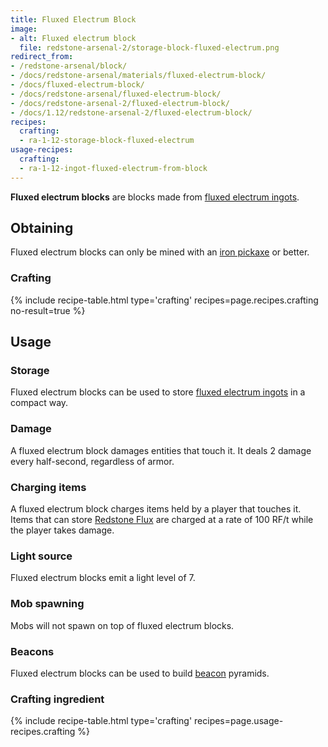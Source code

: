 ```yaml
---
title: Fluxed Electrum Block
image:
- alt: Fluxed electrum block
  file: redstone-arsenal-2/storage-block-fluxed-electrum.png
redirect_from:
- /redstone-arsenal/block/
- /docs/redstone-arsenal/materials/fluxed-electrum-block/
- /docs/fluxed-electrum-block/
- /docs/redstone-arsenal/fluxed-electrum-block/
- /docs/redstone-arsenal-2/fluxed-electrum-block/
- /docs/1.12/redstone-arsenal-2/fluxed-electrum-block/
recipes:
  crafting:
  - ra-1-12-storage-block-fluxed-electrum
usage-recipes:
  crafting:
  - ra-1-12-ingot-fluxed-electrum-from-block
---
```


**Fluxed electrum blocks** are blocks made from [fluxed electrum
ingots](../fluxed-electrum-ingot/).


Obtaining
---------

Fluxed electrum blocks can only be mined with an [iron
pickaxe](https://minecraft.gamepedia.com/Pickaxe) or better.

### Crafting
{% include recipe-table.html type='crafting' recipes=page.recipes.crafting no-result=true %}


Usage
-----

### Storage
Fluxed electrum blocks can be used to store [fluxed electrum
ingots](../fluxed-electrum-ingot/) in a compact way.

### Damage
A fluxed electrum block damages entities that touch it. It deals 2 damage every
half-second, regardless of armor.

### Charging items
A fluxed electrum block charges items held by a player that touches it. Items
that can store [Redstone Flux](/docs/redstone-flux/) are charged at a rate of
100 RF/t while the player takes damage.

### Light source
Fluxed electrum blocks emit a light level of 7.

### Mob spawning
Mobs will not spawn on top of fluxed electrum blocks.

### Beacons
Fluxed electrum blocks can be used to build
[beacon](https://minecraft.gamepedia.com/Beacon) pyramids.

### Crafting ingredient
{% include recipe-table.html type='crafting' recipes=page.usage-recipes.crafting %}
